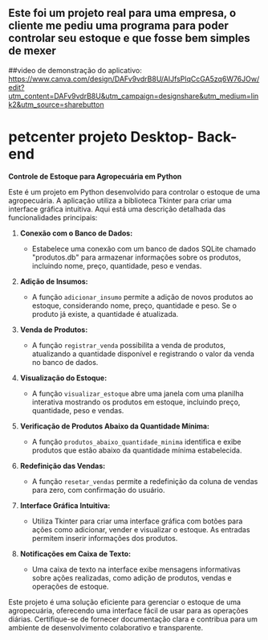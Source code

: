 ## Este foi um projeto real para uma empresa, o cliente me pediu uma programa para poder controlar seu estoque e que fosse bem simples de mexer

##video de demonstração do aplicativo:
https://www.canva.com/design/DAFv9vdrB8U/AIJfsPlqCcGA5zq6W76JOw/edit?utm_content=DAFv9vdrB8U&utm_campaign=designshare&utm_medium=link2&utm_source=sharebutton


# petcenter projeto Desktop- Back-end

**Controle de Estoque para Agropecuária em Python**

Este é um projeto em Python desenvolvido para controlar o estoque de uma agropecuária. A aplicação utiliza a biblioteca Tkinter para criar uma interface gráfica intuitiva. Aqui está uma descrição detalhada das funcionalidades principais:

1. **Conexão com o Banco de Dados:**
   - Estabelece uma conexão com um banco de dados SQLite chamado "produtos.db" para armazenar informações sobre os produtos, incluindo nome, preço, quantidade, peso e vendas.

2. **Adição de Insumos:**
   - A função `adicionar_insumo` permite a adição de novos produtos ao estoque, considerando nome, preço, quantidade e peso. Se o produto já existe, a quantidade é atualizada.

3. **Venda de Produtos:**
   - A função `registrar_venda` possibilita a venda de produtos, atualizando a quantidade disponível e registrando o valor da venda no banco de dados.

4. **Visualização do Estoque:**
   - A função `visualizar_estoque` abre uma janela com uma planilha interativa mostrando os produtos em estoque, incluindo preço, quantidade, peso e vendas.

5. **Verificação de Produtos Abaixo da Quantidade Mínima:**
   - A função `produtos_abaixo_quantidade_minima` identifica e exibe produtos que estão abaixo da quantidade mínima estabelecida.

6. **Redefinição das Vendas:**
   - A função `resetar_vendas` permite a redefinição da coluna de vendas para zero, com confirmação do usuário.

7. **Interface Gráfica Intuitiva:**
   - Utiliza Tkinter para criar uma interface gráfica com botões para ações como adicionar, vender e visualizar o estoque. As entradas permitem inserir informações dos produtos.

8. **Notificações em Caixa de Texto:**
   - Uma caixa de texto na interface exibe mensagens informativas sobre ações realizadas, como adição de produtos, vendas e operações de estoque.

Este projeto é uma solução eficiente para gerenciar o estoque de uma agropecuária, oferecendo uma interface fácil de usar para as operações diárias. Certifique-se de fornecer documentação clara e contribua para um ambiente de desenvolvimento colaborativo e transparente.
